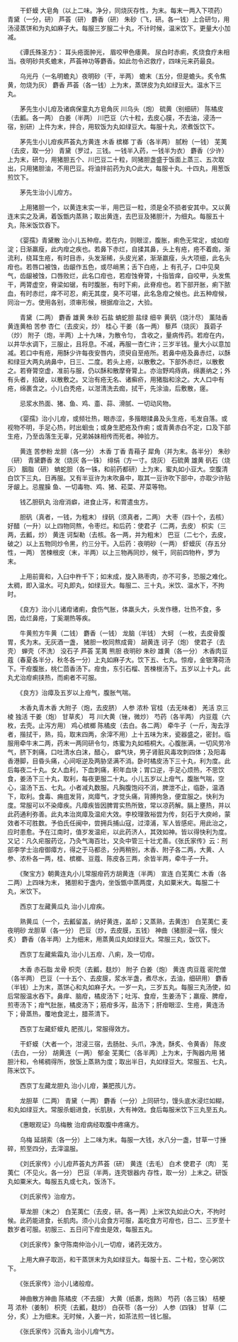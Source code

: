 <!-- { "loadSidebar": true } -->
　　干虾蟆 大皂角（以上二味。净分，同烧灰存性，为末。每末一两入下项药） 青黛（一分，研） 芦荟（研） 麝香（研） 朱砂（飞，研。各一钱）上合研匀，用汤浸蒸饼和为丸如麻子大。每服三岁服二十丸，不计时候，温米饮下。更量大小加减。

　　《谭氏殊圣方》： 耳头疮面肿光， 眉咬甲色痿黄。 尿白时赤痢，炙烧食疗未相当。夜明砂共炙蟾末，芦荟神功等麝香。如此勿令迟救疗，四味元来药最良。

　　乌光丹（一名明蟾丸）夜明砂（干，半两） 蟾末（五分，但是蟾头。炙令焦黄，勿烧为灰） 麝香 芦荟（各一钱）上为末，蒸饼皮为丸如绿豆大。温水下三丸。

　　茅先生小儿疳及诸病保童丸方皂角灰 川乌头（炮） 硫黄（别细研） 陈橘皮（去瓤。各一两） 白姜（半两） 川巴豆（六十粒，去皮心膜，不去油，浸汤一宿，别研）上件为末，拌合，用软饭为丸如绿豆大。每服十丸，浓煮饭饮下。

　　茅先生小儿疳疾芦荟丸方黄连 木香 槟榔 丁香（各半两） 腻粉（一钱） 芜荑（去皮，取一分） 青黛（罗过，三钱。一钱半入药，一钱半为衣） 麝香（少许）上为末，研匀，用猪胆五个、川巴豆二十粒，同猪胆盏盛于饭面上蒸三、五次取出，只用猪胆油，不用巴豆。将油拌前药为丸○此大，每服十丸、十四丸，用葱饭煎饮下。

　　茅先生治小儿疳方。

　　上用猪胆一个，以黄连末实一半，用巴豆一粒，须是全不损者安其中。又以黄连末实之及满，着饭甑内蒸熟；取出黄连，去巴豆及猪胆汁，为细丸。每服五十丸，陈米饭饮吞下。

　　《婴孺》青黛散 治小儿五种疳。若在内，则眼涩，腹胀，痢色无常定，或如疳淀；日渐羸瘦，此内疳之疾也。若鼻下赤烂，自揉其鼻，头上有疮，疮不着痂，渐流利，绕耳生疮，有时目赤，头发渐稀，头皮光紧，渐渐嬴瘦，头大项细，此名头疳也。若唇口被蚀，齿龈作五色，或尽峭黑；舌下白疮，上 有孔子，口中见臭气，齿龈被蚀，口唇败烂，此名口疳也，若疳蚀脊膂，十指皆痒，自咬甲，头发焦干，两膂虚空，脊梁如锯，有时腹胀，有时下痢，此脊疳也。若下部开胀，痢下脓血，有时赤烂，痒不可忍，痢无其度，臭不可堪，此名急疳之候也。此五种疳候，同治一方。使用各别，须审形候，根据疳治之，大验。

　　青黛（二两） 麝香 雄黄 朱砂 石盐 蚺蛇胆 盐绿 细辛 黄矾（烧汁尽） 薰陆香 黄连黄柏 苦参 杏仁（去皮尖，炒） 桂心 干姜（各一两） 藜芦（烧灰） 莨菪子（炒） 附子（炮，半两）上十九味，为散令匀， 含收之，量病传药。若疳在内，以井华水调下，三服止，且将息。不减，再服一杏仁许；三岁半钱。量大小以意加减。若口中有疮，用酥少许每夜安唇内，须臾自至疮所。若鼻中疮及鼻赤烂，以酥和绿豆大两丸纳鼻中，日三、二度。若头上疮，以散敷之。下部外赤烂，以散敷之。若脊膂空虚，准前与服，仍以酥和散摩脊膂上。亦治野鸡痔病，绵裹纳之；外有头者，掐破，以散敷之。又治有疮无名、诸癣疥，用猪脂和涂之。大人口中有疮，绵裹含之。小儿白秃疮，以泔清洗去痂，拭干，先涂油，后敷散，瘥。

　　忌浆水热面、猪、鱼、鸡、齑、蒜、滑腻、一切动风物。

　　《婴孺》治小儿疳，或频壮热，眼赤涩，多揩眼揉鼻及头生疮，毛发自落。或视物不明，手足心热，时出蛔虫；或身生肥疮及作痢；或青黄赤白不定，口及下部生疮，乃至齿落生无辜，兄弟姊妹相传而死者。神验方。

　　黄连 苦参粉 龙胆（各一分） 木香 丁香 青葙子 犀角（并为末。各半分） 朱砂（研） 青黛麝香 发（烧灰 各一铢） 绯绢（方一寸。烧灰） 石硫黄 雄黄 矾石（烧灰） 胭脂（研） 蚺蛇胆（各一铢，和前药都研）上为末，蜜丸如小豆大。空腹清白饮下三丸，日再服。又有半豆许为末吹鼻中，取其一豆许吹下部中，亦取少许贴牙龈上。忌腥臊 鱼、一切毒物、鸡、猪、菘菜、芹菜等物。

　　钱乙胆矾丸 治疳消癖，进食止泻，和胃遣虫方。

　　胆矾（真者，一钱，为粗末） 绿矾（须真者，二两） 大枣（四十个，去核） 好醋（一升）以上四物同熬，令枣烂。和后药：使君子（二两，去皮） 枳实（三两，去瓤，炒） 黄连 诃梨勒（去核。各一两，并为粗末） 巴豆（二七个，去皮，破之）以上五物同炒令黑，约三分干。入后药：夜明砂（一两） 虾蟆灰（存五分性，一两） 苦楝根皮（末，半两）以上三物再同炒，候干，同前四物杵，罗为末。

　　上用前膏和，入臼中杵千下；如末成，旋入熟枣肉，亦不可多，恐服之难化。太稠，即入温水。可丸即丸，如绿豆大。每服二、三十丸，米饮、温水下，不拘时。

　　《良方》治小儿诸疳诸痢，食伤气胀，体羸头大，头发作穗，壮热不食，多困，齿烂鼻疮，丁奚潮热等疾。

　　牛黄煎方牛黄（二钱） 麝香（一钱） 龙脑（半钱） 大蚵 （一枚，去皮骨腹胃，炙为末。无灰酒一盏， 猪胆一枚同熬成膏） 胡黄连 诃子（炮） 使君子（去壳） 蝉壳（不洗） 没石子 芦荟 芜荑 熊胆 夜明砂 朱砂 雄黄（各一分） 木香肉豆蔻（春夏各半分，秋冬各一分）上丸如麻子大。饮下五、七丸。惊疳，金银薄荷汤下。干疳腹胀，桃仁茴香汤下。疳虫，东引石榴、苦楝根汤下。五岁以上十丸。此丸尤治疳痢挟热，而痢者不可服。

　　《良方》治瘴及五岁以上疳气，腹胀气喘。

　　木香丸青木香 大附子（炮，去皮脐） 人参 浓朴 官桂（去无味者） 羌活 京三棱 独活 干姜（炮） 甘草炙） 芎 川大黄（锉，微炒） 芍药（各半两） 内豆蔻（六枚，去壳。止泻方用） 鸡心槟榔 陈橘皮（去白。各二两） 牵牛子（一斤，淘去浮者，揩拭干，熟，捣，取末四两，余滓不用）上十五味为末，瓷器盛之，密封。临服用牵牛末二两，药末一两同研令匀，炼蜜为丸如梧桐大。心腹胀满，一切风劳冷气，脐下刺痛，口吐清水白沫，醋心， 癖气块，男子肾脏风毒攻刺四体；及阳毒香港脚，目昏头痛，心间呕逆及两胁坚满不消。卧时橘皮汤下三十丸，利为度。此后每夜二十丸。女人血利，下血刺痛，积年血块；胃口逆，手足心烦热，不思饮食，姜汤下三十丸，取利，每夜更服二十丸。小儿五岁以上疳气，腹胀气喘，空心，温汤下五、七丸。小者减丸数服。凡胸腹饱闷不消，脾泄不止，临卧，温酒下，取利。食毒、痈疽发背，岚瘴气，才觉头痛，背膊拘急，便宜服之。快利为度。常服可以不染瘴疾。凡瘴疾皆因脾胃实热所致，常以凉药解。膈上壅热，并以此药通利弥善。此丸本治岚瘴及温疟大效。李校理敦裕尝为传，刻石于大庾岭，蒙效者不可胜数。予伯氏任闽中，尝拥兵捕山寇，过漳浦，军人皆感疟。用此治之，应时患愈。予在江南时，值岁发温疟，以此药济人，其效如神。皆以得快利为度。又记：凡久疟服药讫，乃灸气海百壮，又灸中管三十壮尤善。《张氏家传》云：刑部李学士治疳御瘴方，得之于马都丞，分两稍别，木香、附子各二两，大黄、人参、浓朴各一两，桂、槟榔、豆蔻、陈皮各三两，余皆半两，牵牛子一升。

　　《聚宝方》朝黄连丸小儿常服疳药方胡黄连（半两） 宣连 白芜荑仁 木香（各二两）上四味为末， 猪胆和于盏内，坐饭甑中蒸两度，丸如粟米大。每服二十丸，米饮下。

　　西京丁左藏黄瓜丸 治小儿疳疾。

　　熟黄瓜（一个，去瓤留盖，纳好黄连，盖却；又蒸熟，去黄连） 白芜荑仁 麦 夜明砂 龙胆草（各一分） 巴豆（炒，去皮膜，五钱） 神曲（猪胆浸一宿，慢火炙） 麝香（各半两）上为细末，用蒸黄瓜丸如绿豆大。常服三丸，饭饮下。

　　西京丁左藏紫霜丸 治小儿五疳、八痢，及一切疳。

　　木香 赤石脂 龙骨 枳壳（去瓤，麸炒） 附子 白姜（炮） 黄连 肉豆蔻 密陀僧（各半两） 巴豆（一十五个、去皮膜，浆水半盏，煮尽水，去油，细研用） 麝香（半钱）上为末，蒸饼心和丸如麻子大。一岁一丸，三岁五丸。每服三丸汤使，如后常服温水吞下。鼻痒、脑疳，橘皮汤下；吐泻、食疳，生姜汤下；羸瘦、脾疳，煎枣汤下；疳气肚胀，橘皮汤下；筋疳多泻，盐汤下；肝疳眼涩、生疮，黄连汤下；骨蒸热，覆地食泥土，腊茶清下。

　　西京丁左藏虾蟆丸 肥孩儿，常服得效方。

　　干虾蟆（大者一个，泔浸三宿，去肠肚、头爪，净洗，酥炙、令黄香） 陈皮（去白，一分） 胡黄连（一两） 郁金 芜荑仁（各半两）上为末，于陶器内用 猪胆汁和，令稀稠得所，放饭上蒸熟为度；取出半日，丸如绿豆大。常服五、七丸，陈米饮下。

　　西京丁左藏龙胆丸 治小儿疳，兼肥孩儿方。

　　龙胆草（二两） 青黛（一两） 麝香（一分）上同研匀，馒头底水浸烂如糊，和丸如绿豆大。常服杀蛔进食，长肌肤，大有神效。食后每服米饮下三丸至五丸。

　　《惠眼观证》乌梅散 治疳病经取腹中疼痛方。

　　乌梅 延胡索（各一分）上二味为末。每服一大钱，水八分一盏，甘草一寸捶碎，煎至四分，去滓温服。

　　《刘氏家传》小儿疳芦荟丸方芦荟（研） 黄连（去毛） 白术 使君子（肉） 芜荑仁（不见火。各一分） 巴豆（半两，连壳银器内 存性，取一分）上末之。研饭丸如粟米大。每服五丸或七丸，饭汤下。

　　《刘氏家传》治疳方。

　　草龙胆（末之） 白芜荑仁（去皮，研。各一两）上米饮丸如此○大，不拘时候。此药能进食，长肌肉。须小儿会食方可服，盖吃食方可疳也，日二、三岁至十数岁者可服。初服三、五日问下疳虫是效，每服五丸。

　　《刘氏家传》象守陈南仲治小儿一切疳，诸药无效方。

　　上用大麻子取沥，和干蒸饼末为丸如绿豆大。每服十五、二十粒，空心粥饮下。

　　《张氏家传》治小儿诸般疳。

　　神曲散方神曲 陈橘皮（不去膜） 大黄（纸裹，炮熟） 芍药（各三铢） 桔梗 芎 浓朴（姜制） 枳壳（去瓤，麸炒） 白茯苓（各一分） 人参（四铢） 甘草（二分，炙）上为细末。无时候，入姜一片，如茶法煎一钱匕服。

　　《张氏家传》沉香丸 治小儿疳气方。

